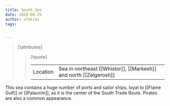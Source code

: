 ```yaml
---
title: South Sea
date: 2024-08-25
author: sfakias
tags:


---
```

> [!attributes]
> 
> > [!quote]
> >
> > | | |
> > | --- | --- |
> > | Location | Sea in northeast [[Whistor]], [[Markesh]] and north [[Zelgerosh]] |

This sea contains a huge number of ports and sailor ships, loyal to [[Flame Gulf]] or [[Palaurim]], as it is the center of the South Trade Route. Pirates are also a common appearance.